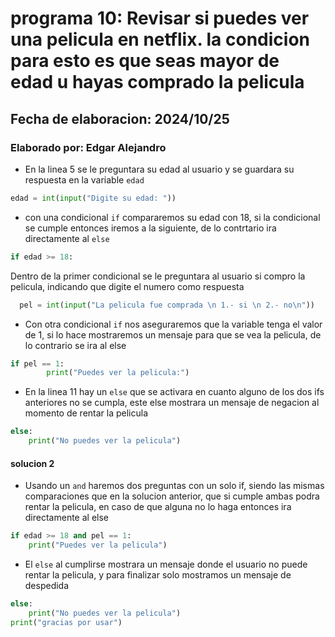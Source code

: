 # programa 10: Revisar si puedes ver una pelicula en netflix. la condicion para esto es que seas mayor de edad u hayas comprado la pelicula
## Fecha de elaboracion: 2024/10/25
### Elaborado por: Edgar Alejandro
- En la linea 5 se le preguntara su edad al usuario y se guardara su respuesta en la variable `edad`
``` python
edad = int(input("Digite su edad: "))
```
- con una condicional `if` compararemos su edad con 18, si la condicional se cumple entonces iremos a la siguiente, de lo contrtario ira directamente al `else`
``` python
if edad >= 18:   
```
Dentro de la primer condicional se le preguntara al usuario si compro la pelicula, indicando que digite el numero como respuesta
``` python
  pel = int(input("La pelicula fue comprada \n 1.- si \n 2.- no\n"))
```
- Con otra condicional `if` nos aseguraremos que la  variable tenga el valor de 1, si lo hace mostraremos un mensaje para que se vea la pelicula, de lo contrario se ira al else
``` python
if pel == 1:
        print("Puedes ver la pelicula:")
```
- En la linea 11 hay un `else` que se activara en cuanto alguno de los dos ifs anteriores no se cumpla, este else mostrara un mensaje de negacion al momento de rentar la pelicula
``` python
else:
    print("No puedes ver la pelicula")
```


#### solucion 2
- Usando un `and` haremos dos preguntas con un solo if, siendo las mismas comparaciones que en la solucion anterior, que si cumple ambas podra rentar la pelicula, en caso de que alguna no lo haga entonces ira directamente al else
``` python
if edad >= 18 and pel == 1:
    print("Puedes ver la pelicula")
```
- El `else` al cumplirse mostrara un mensaje donde el usuario no puede rentar la pelicula, y para finalizar solo mostramos un mensaje de despedida
``` python
else:
    print("No puedes ver la pelicula")
print("gracias por usar")
```

